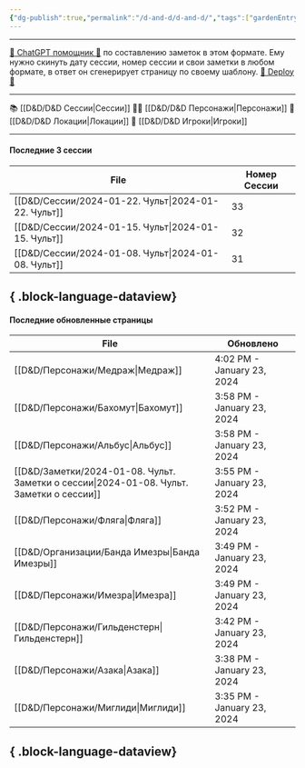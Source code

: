 ```yaml
---
{"dg-publish":true,"permalink":"/d-and-d/d-and-d/","tags":["gardenEntry"],"created":"2023-07-17T11:16:40.000+04:00","updated":"2024-01-08T19:12:37.432+04:00"}
---
```



---
[ 🤖 ChatGPT помощник 🤖](https://chat.openai.com/g/g-MHo60ZEsx-note-assistant) по составлению заметок в этом формате. Ему нужно скинуть дату сессии, номер сессии и свои заметки в любом формате, в ответ он сгенерирует страницу по своему шаблону. 
[🚀 Deploy 🚀](https://vercel.com/elks-projects/elk21-dnd-notes-h8pc)

---

 📚 [[D&D/D&D Сессии\|Сессии]] 
 🧙‍♂️ [[D&D/D&D Персонажи\|Персонажи]] 
 🏰 [[D&D/D&D Локации\|Локации]]
 👥 [[D&D/D&D Игроки\|Игроки]]

---
#### Последние 3 сессии

| File                                                   | Номер Сессии |
| ------------------------------------------------------ | ------------ |
| [[D&D/Сессии/2024-01-22. Чульт\|2024-01-22. Чульт]] | 33           |
| [[D&D/Сессии/2024-01-15. Чульт\|2024-01-15. Чульт]] | 32           |
| [[D&D/Сессии/2024-01-08. Чульт\|2024-01-08. Чульт]] | 31           |

{ .block-language-dataview}
---
#### Последние обновленные страницы

| File                                                                                        | Обновлено                  |
| ------------------------------------------------------------------------------------------- | -------------------------- |
| [[D&D/Персонажи/Медраж\|Медраж]]                                                         | 4:02 PM - January 23, 2024 |
| [[D&D/Персонажи/Бахомут\|Бахомут]]                                                       | 3:58 PM - January 23, 2024 |
| [[D&D/Персонажи/Альбус\|Альбус]]                                                         | 3:58 PM - January 23, 2024 |
| [[D&D/Заметки/2024-01-08. Чульт. Заметки о сессии\|2024-01-08. Чульт. Заметки о сессии]] | 3:55 PM - January 23, 2024 |
| [[D&D/Персонажи/Фляга\|Фляга]]                                                           | 3:52 PM - January 23, 2024 |
| [[D&D/Организации/Банда Имезры\|Банда Имезры]]                                           | 3:49 PM - January 23, 2024 |
| [[D&D/Персонажи/Имезра\|Имезра]]                                                         | 3:49 PM - January 23, 2024 |
| [[D&D/Персонажи/Гильденстерн\|Гильденстерн]]                                             | 3:42 PM - January 23, 2024 |
| [[D&D/Персонажи/Азака\|Азака]]                                                           | 3:38 PM - January 23, 2024 |
| [[D&D/Персонажи/Миглиди\|Миглиди]]                                                       | 3:35 PM - January 23, 2024 |

{ .block-language-dataview}
---
